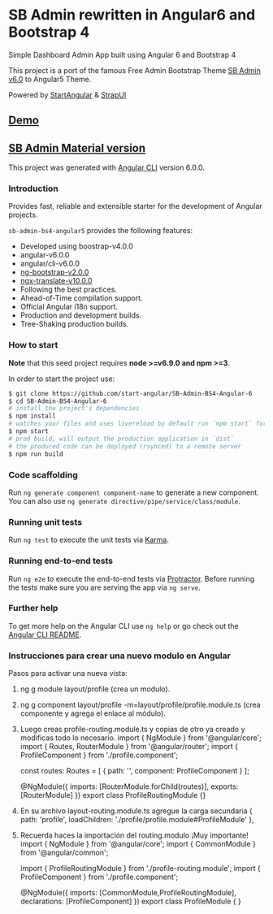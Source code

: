 # SB Admin rewritten in Angular6 and Bootstrap 4

Simple Dashboard Admin App built using Angular 6 and Bootstrap 4

This project is a port of the famous Free Admin Bootstrap Theme [SB Admin v6.0](http://startbootstrap.com/template-overviews/sb-admin-2/) to Angular5 Theme.

Powered by [StartAngular](http://startangular.com/) & [StrapUI](http://strapui.com/)

## [Demo](http://rawgit.com/start-angular/SB-Admin-BS4-Angular-6/master/dist/)

## [SB Admin Material version](https://github.com/start-javascript/sb-admin-material)

This project was generated with [Angular CLI](https://github.com/angular/angular-cli) version 6.0.0.

### Introduction

Provides fast, reliable and extensible starter for the development of Angular projects.

`sb-admin-bs4-angular5` provides the following features:

*   Developed using boostrap-v4.0.0
*   angular-v6.0.0
*   angular/cli-v6.0.0
*   [ng-bootstrap-v2.0.0](https://github.com/ng-bootstrap/)
*   [ngx-translate-v10.0.0](https://github.com/ngx-translate)
*   Following the best practices.
*   Ahead-of-Time compilation support.
*   Official Angular i18n support.
*   Production and development builds.
*   Tree-Shaking production builds.

### How to start

**Note** that this seed project requires **node >=v6.9.0 and npm >=3**.

In order to start the project use:

```bash
$ git clone https://github.com/start-angular/SB-Admin-BS4-Angular-6
$ cd SB-Admin-BS4-Angular-6
# install the project's dependencies
$ npm install
# watches your files and uses livereload by default run `npm start` for a dev server. Navigate to `http://localhost:4200/`. The app will automatically reload if you change any of the source files.
$ npm start
# prod build, will output the production application in `dist`
# the produced code can be deployed (rsynced) to a remote server
$ npm run build
```

### Code scaffolding

Run `ng generate component component-name` to generate a new component. You can also use `ng generate directive/pipe/service/class/module`.

### Running unit tests

Run `ng test` to execute the unit tests via [Karma](https://karma-runner.github.io).

### Running end-to-end tests

Run `ng e2e` to execute the end-to-end tests via [Protractor](http://www.protractortest.org/).
Before running the tests make sure you are serving the app via `ng serve`.

### Further help

To get more help on the Angular CLI use `ng help` or go check out the [Angular CLI README](https://github.com/angular/angular-cli/blob/master/README.md).

### Instrucciones para crear una nuevo modulo en Angular

  Pasos para activar una nueva vista:

  1. ng g module layout/profile (crea un modulo).

  2. ng g component layout/profile -m=layout/profile/profile.module.ts (crea componente y agrega el enlace al módulo).

  3. Luego creas profile-routing.module.ts y copias de otro ya creado y modificas todo lo necesario.
	  	import { NgModule } from '@angular/core';
		import { Routes, RouterModule } from '@angular/router';
		import { ProfileComponent } from './profile.component';

		const routes: Routes = [
		    {
		        path: '',
		        component: ProfileComponent
		    }
		];

		@NgModule({
		    imports: [RouterModule.forChild(routes)],
		    exports: [RouterModule]
		})
		export class ProfileRoutingModule {}

  4. En su archivo layout-routing.module.ts agregue la carga secundaria
  	 { path: 'profile', loadChildren: './profile/profile.module#ProfileModule' },

  5. Recuerda haces la importación del routing.modulo ¡Muy importante!
  		import { NgModule } from '@angular/core';
		import { CommonModule } from '@angular/common';

		import { ProfileRoutingModule } from './profile-routing.module';
		import { ProfileComponent } from './profile.component';

		@NgModule({
		  imports: [CommonModule,ProfileRoutingModule],
		  declarations: [ProfileComponent]
		})
		export class ProfileModule { }
